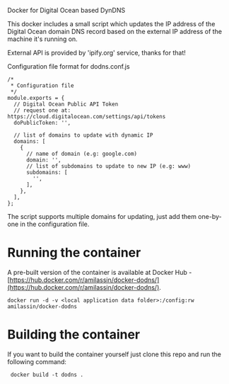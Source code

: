 
Docker for Digital Ocean based DynDNS

This docker includes a small script which updates the IP address of the Digital Ocean domain DNS record based on the external IP address of the machine it's running on.

External API is provided by 'ipify.org' service, thanks for that!

Configuration file format for dodns.conf.js

```
/*
 * Configuration file
 */
module.exports = {
  // Digital Ocean Public API Token
  // request one at: https://cloud.digitalocean.com/settings/api/tokens
  doPublicToken: '',

  // list of domains to update with dynamic IP
  domains: [
    {
      // name of domain (e.g: google.com)
      domain: '',
      // list of subdomains to update to new IP (e.g: www)
      subdomains: [
        '',
      ],
    },
  ],
};
```

The script supports multiple domains for updating, just add them one-by-one in the configuration file.


# Running the container

A pre-built version of the container is available at Docker Hub - [https://hub.docker.com/r/amilassin/docker-dodns/](https://hub.docker.com/r/amilassin/docker-dodns/).


```
docker run -d -v <local application data folder>:/config:rw amilassin/docker-dodns
```



# Building the container

If you want to build the container yourself just clone this repo and run the following command:

```
 docker build -t dodns .
```


